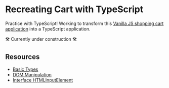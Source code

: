 # Recreating Cart with TypeScript

Practice with TypeScript! Working to transform this [Vanilla JS shopping cart application](https://github.com/LydiaMT/vanilla-js-cart) into a TypeScript application.

🛠 Currently under construction 🛠

## Resources

- [Basic Types](https://www.typescriptlang.org/docs/handbook/basic-types.html)
- [DOM Manipulation](https://www.typescriptlang.org/docs/handbook/dom-manipulation.html)
- [Interface HTMLInputElement](https://microsoft.github.io/PowerBI-JavaScript/interfaces/_node_modules_typedoc_node_modules_typescript_lib_lib_dom_d_.htmlinputelement.html#value)